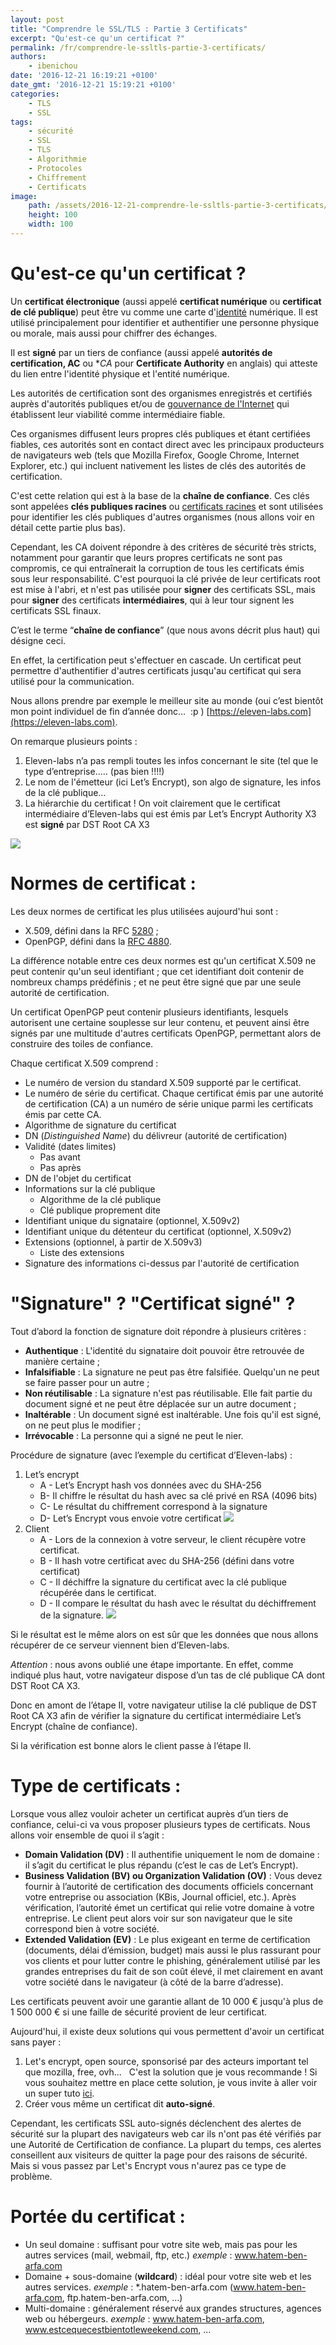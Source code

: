 ```yaml
---
layout: post
title: "Comprendre le SSL/TLS : Partie 3 Certificats"
excerpt: "Qu'est-ce qu'un certificat ?"
permalink: /fr/comprendre-le-ssltls-partie-3-certificats/
authors:
    - ibenichou
date: '2016-12-21 16:19:21 +0100'
date_gmt: '2016-12-21 15:19:21 +0100'
categories:
    - TLS
    - SSL
tags:
    - sécurité
    - SSL
    - TLS
    - Algorithmie
    - Protocoles
    - Chiffrement
    - Certificats
image:
    path: /assets/2016-12-21-comprendre-le-ssltls-partie-3-certificats/ssl_cert.png
    height: 100
    width: 100
---
```


# Qu'est-ce qu'un certificat ?

Un **certificat électronique** (aussi appelé **certificat numérique** ou **certificat de clé publique**) peut être vu comme une carte d'[identité](https://fr.wikipedia.org/wiki/Identit%C3%A9_num%C3%A9rique_(Internet)) numérique. Il est utilisé principalement pour identifier et authentifier une personne physique ou morale, mais aussi pour chiffrer des échanges.

Il est **signé** par un tiers de confiance (aussi appelé **autorités de certification, AC** ou **CA* pour **Certificate Authority** en anglais) qui atteste du lien entre l'identité physique et l'entité numérique.

Les autorités de certification sont des organismes enregistrés et certifiés auprès d'autorités publiques et/ou de [gouvernance de l'Internet](https://fr.wikipedia.org/wiki/Gouvernance_d%27Internet) qui établissent leur viabilité comme intermédiaire fiable.

Ces organismes diffusent leurs propres clés publiques et étant certifiées fiables, ces autorités sont en contact direct avec les principaux producteurs de navigateurs web (tels que Mozilla Firefox, Google Chrome, Internet Explorer, etc.) qui incluent nativement les listes de clés des autorités de certification.

C'est cette relation qui est à la base de la **chaîne de confiance**. Ces clés sont appelées **clés publiques racines** ou [certificats racines](https://fr.wikipedia.org/wiki/Certificat_racine) et sont utilisées pour identifier les clés publiques d'autres organismes (nous allons voir en détail cette partie plus bas).

Cependant, les CA doivent répondre à des critères de sécurité très stricts, notamment pour garantir que leurs propres certificats ne sont pas compromis, ce qui entraînerait la corruption de tous les certificats émis sous leur responsabilité. C'est pourquoi la clé privée de leur certificats root est mise à l'abri, et n'est pas utilisée pour **signer** des certificats SSL, mais pour **signer** des certificats **intermédiaires**, qui à leur tour signent les certificats SSL finaux.

C’est le terme “**chaîne de confiance**” (que nous avons décrit plus haut) qui désigne ceci.

En effet, la certification peut s'effectuer en cascade. Un certificat peut permettre d'authentifier d'autres certificats jusqu'au certificat qui sera utilisé pour la communication.

Nous allons prendre par exemple le meilleur site au monde (oui c’est bientôt mon point individuel de fin d’année donc…  :p ) [https://eleven-labs.com](https://eleven-labs.com).

On remarque plusieurs points :
1. Eleven-labs n’a pas rempli toutes les infos concernant le site (tel que le type d’entreprise..... (pas bien !!!!)
2. Le nom de l'émetteur (ici Let’s Encrypt), son algo de signature, les infos de la clé publique…
3. La hiérarchie du certificat ! On voit clairement que le certificat intermédiaire d’Eleven-labs qui est émis par Let’s Encrypt Authority X3 est **signé** par DST Root CA X3

<img src="{{ site.baseurl }}/assets/2016-12-21-comprendre-le-ssltls-partie-3-certificats/capture-d-ecran-2016-11-26-a-11.15.04.png" />

# Normes de certificat :

Les deux normes de certificat les plus utilisées aujourd'hui sont :
* X.509, défini dans la RFC [5280](https://tools.ietf.org/html/rfc5280) ;
* OpenPGP, défini dans la [RFC 4880](https://tools.ietf.org/html/rfc4880RFC).


La différence notable entre ces deux normes est qu'un certificat X.509 ne peut contenir qu'un seul identifiant ; que cet identifiant doit contenir de nombreux champs prédéfinis ; et ne peut être signé que par une seule autorité de certification.

Un certificat OpenPGP peut contenir plusieurs identifiants, lesquels autorisent une certaine souplesse sur leur contenu, et peuvent ainsi être signés par une multitude d'autres certificats OpenPGP, permettant alors de construire des toiles de confiance.

Chaque certificat X.509 comprend :

* Le numéro de version du standard X.509 supporté par le certificat.
* Le numéro de série du certificat. Chaque certificat émis par une autorité de certification (CA) a un numéro de série unique parmi les certificats émis par cette CA.
* Algorithme de signature du certificat
* DN (*Distinguished Name*) du délivreur (autorité de certification)
* Validité (dates limites)
    * Pas avant
    * Pas après
* DN de l'objet du certificat
* Informations sur la clé publique
    * Algorithme de la clé publique
    * Clé publique proprement dite
* Identifiant unique du signataire (optionnel, X.509v2)
* Identifiant unique du détenteur du certificat (optionnel, X.509v2)
* Extensions (optionnel, à partir de X.509v3)
    * Liste des extensions
* Signature des informations ci-dessus par l'autorité de certification

# "Signature" ? "Certificat signé" ?

Tout d’abord la fonction de signature doit répondre à plusieurs critères :

* **Authentique** : L'identité du signataire doit pouvoir être retrouvée de manière certaine ;
* **Infalsifiable** : La signature ne peut pas être falsifiée. Quelqu'un ne peut se faire passer pour un autre ;
* **Non réutilisable** : La signature n'est pas réutilisable. Elle fait partie du document signé et ne peut être déplacée sur un autre document ;
* **Inaltérable** : Un document signé est inaltérable. Une fois qu'il est signé, on ne peut plus le modifier ;
* **Irrévocable** : La personne qui a signé ne peut le nier.

Procédure de signature (avec l’exemple du certificat d’Eleven-labs) :

1. Let’s encrypt
    * A - Let’s Encrypt hash vos données avec du SHA-256
    * B- Il chiffre le résultat du hash avec sa clé privé en RSA (4096 bits)
    * C- Le résultat du chiffrement correspond à la signature
    * D- Let’s Encrypt vous envoie votre certificat <img src="{{ site.baseurl }}/assets/2016-12-21-comprendre-le-ssltls-partie-3-certificats/cert_1.jpg" />
2. Client
    * A - Lors de la connexion à votre serveur, le client récupère votre certificat.
    * B - Il hash votre certificat avec du SHA-256 (défini dans votre certificat)
    * C - Il déchiffre la signature du certificat avec la clé publique récupérée dans le certificat.
    * D - Il compare le résultat du hash avec le résultat du déchiffrement de la signature. <img src="{{ site.baseurl }}/assets/2016-12-21-comprendre-le-ssltls-partie-3-certificats/cert_2.jpg" />

Si le résultat est le même alors on est sûr que les données que nous allons récupérer de ce serveur viennent bien d’Eleven-labs.

*Attention* : nous avons oublié une étape importante. En effet, comme indiqué plus haut, votre navigateur dispose d’un tas de clé publique CA dont DST Root CA X3.

Donc en amont de l’étape II, votre navigateur utilise la clé publique de DST Root CA X3 afin de vérifier la signature du certificat intermédiaire Let’s Encrypt (chaîne de confiance).

Si la vérification est bonne alors le client passe à l’étape II.

# Type de certificats :

Lorsque vous allez vouloir acheter un certificat auprès d’un tiers de confiance, celui-ci va vous proposer plusieurs types de certificats. Nous allons voir ensemble de quoi il s’agit :
* **Domain Validation (DV)** : Il authentifie uniquement le nom de domaine : il s’agit du certificat le plus répandu (c’est le cas de Let’s Encrypt).
* **Business Validation (BV) ou Organization Validation (OV)** : Vous devez fournir à l’autorité de certification des documents officiels concernant votre entreprise ou association (KBis, Journal officiel, etc.). Après vérification, l’autorité émet un certificat qui relie votre domaine à votre entreprise. Le client peut alors voir sur son navigateur que le site correspond bien à votre société.
* **Extended Validation (EV)** : Le plus exigeant en terme de certification (documents, délai d’émission, budget) mais aussi le plus rassurant pour vos clients et pour lutter contre le phishing, généralement utilisé par les grandes entreprises du fait de son coût élevé, il met clairement en avant votre société dans le navigateur (à côté de la barre d’adresse).

Les certificats peuvent avoir une garantie allant de 10 000 € jusqu'à plus de 1 500 000 € si une faille de sécurité provient de leur certificat.

Aujourd'hui, il existe deux solutions qui vous permettent d'avoir un certificat sans payer :
1. Let's encrypt, open source, sponsorisé par des acteurs important tel que mozilla, free, ovh...   C'est la solution que je vous recommande ! Si vous souhaitez mettre en place cette solution, je vous invite à aller voir un super tuto [ici](https://vincent.composieux.fr/article/installer-configurer-et-renouveller-automatiquement-un-certificat-ssl-let-s-encrypt).
2. Créer vous même un certificat dit **auto-signé**.

Cependant, les certificats SSL auto-signés déclenchent des alertes de sécurité sur la plupart des navigateurs web car ils n'ont pas été vérifiés par une Autorité de Certification de confiance. La plupart du temps, ces alertes conseillent aux visiteurs de quitter la page pour des raisons de sécurité. Mais si vous passez par Let's Encrypt vous n'aurez pas ce type de problème.

# Portée du certificat :

* Un seul domaine : suffisant pour votre site web, mais pas pour les autres services (mail, webmail, ftp, etc.)
*exemple* : www.hatem-ben-arfa.com
* Domaine + sous-domaine (**wildcard**) : idéal pour votre site web et les autres services.
*exemple* : *.hatem-ben-arfa.com (www.hatem-ben-arfa.com, ftp.hatem-ben-arfa.com, ...)
* Multi-domaine : généralement réservé aux grandes structures, agences web ou hébergeurs.
*exemple* : www.hatem-ben-arfa.com, www.estcequecestbientotleweekend.com, ...
